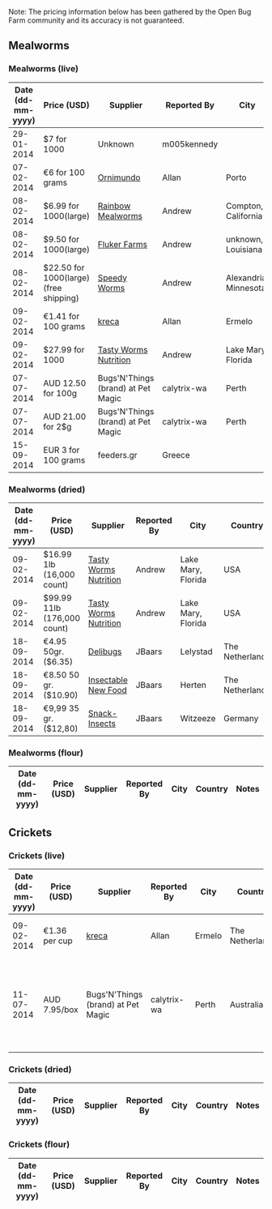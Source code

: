 Note: The pricing information below has been gathered by the Open Bug Farm community and its accuracy is not guaranteed.

## Mealworms

### Mealworms (live)
Date (dd-mm-yyyy)|Price (USD)|Supplier|Reported By|City|Country|Notes|
-----------------|-----------|--------|-----------|----|-------|-----|
29-01-2014|$7 for 1000|Unknown|m005kennedy|||From forum http://forum.openbugfarm.com/index.php?p=/discussion/50/retail-price-of-insect
07-02-2014|€6 for 100 grams|[Ornimundo](http://www.ornimundo.com/)|Allan|Porto|Portugal
08-02-2014|$6.99 for 1000(large)|[Rainbow Mealworms](http://www.rainbowmealworms.com)|Andrew|Compton, California|USA
08-02-2014|$9.50 for 1000(large)|[Fluker Farms](http://www.flukerfarms.com)|Andrew|unknown, Louisiana|USA
08-02-2014|$22.50 for 1000(large) (free shipping)|[Speedy Worms](http://www.http://shop.speedyworm.com/)|Andrew|Alexandria, Minnesota|USA
09-02-2014|€1.41 for 100 grams|[kreca](http://www.kreca.eu/)|Allan|Ermelo|The Netherlands|The price does not include shipping
09-02-2014|$27.99 for 1000|[Tasty Worms Nutrition](http://tastyworms.com/insects/live-insects/live-feeder-insects-en/)|Andrew|Lake Mary, Florida|USA|includes "free" next day air shipping
07-07-2014|AUD 12.50 for 100g|Bugs'N'Things (brand) at Pet Magic|calytrix-wa|Perth|Australia
07-07-2014|AUD 21.00 for 2$g|Bugs'N'Things (brand) at Pet Magic|calytrix-wa|Perth|Australia
15-09-2014|EUR 3 for 100 grams|feeders.gr| Greece


### Mealworms (dried)
Date (dd-mm-yyyy)|Price (USD)|Supplier|Reported By|City|Country|Notes|
-----------------|-----------|--------|-----------|----|-------|-----|
09-02-2014|$16.99 1lb (16,000 count)|[Tasty Worms Nutrition](http://tastyworms.com/insects/dried-insects/dried-mealworms-en/)|Andrew|Lake Mary, Florida|USA
09-02-2014|$99.99 11lb (176,000 count)|[Tasty Worms Nutrition](http://tastyworms.com/insects/dried-insects/dried-mealworms-en/)|Andrew|Lake Mary, Florida|USA
18-09-2014|€4.95 50gr. ($6.35)|[Delibugs](http://www.delibugs.nl/Webwinkel-Product-66819971/DeliBugs-Tribolos-eetbare-meelwormen.html)|JBaars|Lelystad|The Netherlands
18-09-2014|€8.50 50 gr. ($10.90)|[Insectable New Food](http://www.insectable.nl/eetbare-insecten-tenebrios-meelwormen)|JBaars|Herten|The Netherlands
18-09-2014|€9,99 35 gr. ($12,80)|[Snack-Insects](http://wuestengarnele.de/shop/article_0005-T/ESSBARE-INSEKTEN%3A-MEHLW%C3%9CRMER---Inhalt-35-Gramm.html?sessid=aNSULjSfRpAOOZ7swqmv0Al79wlruu8bhAvqpc2JTzPOi5yXJ6yziDfe5oRb1TW8&shop_param=cid%3D2%26aid%3D0005-T%26)|JBaars|Witzeeze|Germany


### Mealworms (flour)
Date (dd-mm-yyyy)|Price (USD)|Supplier|Reported By|City|Country|Notes|
-----------------|-----------|--------|-----------|----|-------|-----|

## Crickets

### Crickets (live)
Date (dd-mm-yyyy)|Price (USD)|Supplier|Reported By|City|Country|Notes|
-----------------|-----------|--------|-----------|----|-------|-----|
09-02-2014|€1.36 per cup|[kreca](http://www.kreca.eu/)|Allan|Ermelo|The Netherlands|The price does not include shipping
11-07-2014|AUD 7.95/box|Bugs'N'Things (brand) at Pet Magic|calytrix-wa|Perth|Australia|box contains 120 "tiny", 75 "small", 50 "medium" OR 30 "large".

### Crickets (dried)
Date (dd-mm-yyyy)|Price (USD)|Supplier|Reported By|City|Country|Notes|
-----------------|-----------|--------|-----------|----|-------|-----|

### Crickets (flour)
Date (dd-mm-yyyy)|Price (USD)|Supplier|Reported By|City|Country|Notes|
-----------------|-----------|--------|-----------|----|-------|-----|